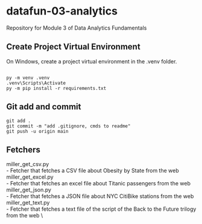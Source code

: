 # datafun-03-analytics
Repository for Module 3 of Data Analytics Fundamentals

## Create Project Virtual Environment

On Windows, create a project virtual environment in the .venv folder. 

```shell

py -m venv .venv
.venv\Scripts\Activate
py -m pip install -r requirements.txt

```

## Git add and commit 

```shell
git add .
git commit -m "add .gitignore, cmds to readme"
git push -u origin main
```

## Fetchers

miller_get_csv.py \
    - Fetcher that fetches a CSV file about Obesity by State from the web \
miller_get_excel.py \
    - Fetcher that fetches an excel file about Titanic passengers from the web \
miller_get_json.py \
    - Fetcher that fetches a JSON file about NYC CitiBike stations from the web \
miller_get_text.py \
    - Fetcher that fetches a text file of the script of the Back to the Future trilogy from the web \
